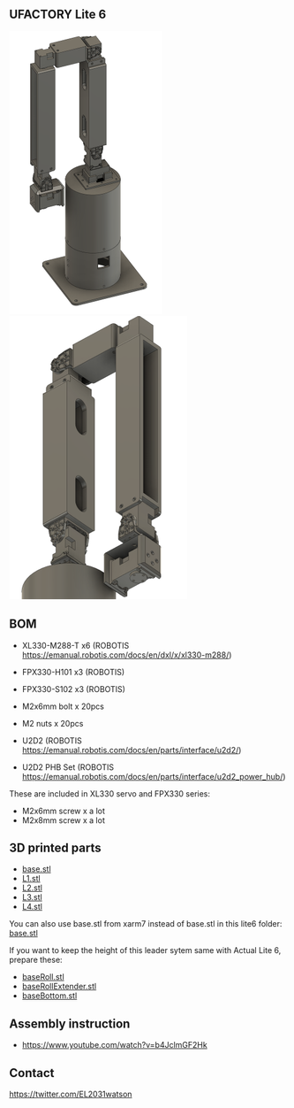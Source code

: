 ## UFACTORY Lite 6
<img src="./photos/lite6_leader_follower_system_view1.png" height="512">
<img src="./photos/lite6_leader_follower_system_view2.png" height="512">

## BOM
- XL330-M288-T x6 (ROBOTIS https://emanual.robotis.com/docs/en/dxl/x/xl330-m288/)
- FPX330-H101 x3 (ROBOTIS)
- FPX330-S102 x3 (ROBOTIS)

- M2x6mm bolt x 20pcs
- M2 nuts x 20pcs
- U2D2 (ROBOTIS https://emanual.robotis.com/docs/en/parts/interface/u2d2/)
- U2D2 PHB Set (ROBOTIS https://emanual.robotis.com/docs/en/parts/interface/u2d2_power_hub/)

These are included in XL330 servo and FPX330 series:
- M2x6mm screw x a lot
- M2x8mm screw x a lot


## 3D printed parts
- [base.stl](./3dprint_parts/base.stl)
- [L1.stl](./3dprint_parts/L1.stl)
- [L2.stl](./3dprint_parts/L2.stl)
- [L3.stl](./3dprint_parts/L3.stl)
- [L4.stl](./3dprint_parts/L4.stl)

You can also use base.stl from xarm7 instead of base.stl in this lite6 folder: [base.stl](../xarm7/base.STL)

If you want to keep the height of this leader sytem same with Actual Lite 6, prepare these:
- [baseRoll.stl](./3dprint_parts/baseRoll.stl)
- [baseRollExtender.stl](./3dprint_parts/baseRollExtender.stl)
- [baseBottom.stl](./3dprint_parts/baseBottom.stl)

## Assembly instruction
- https://www.youtube.com/watch?v=b4JclmGF2Hk

## Contact
https://twitter.com/EL2031watson
